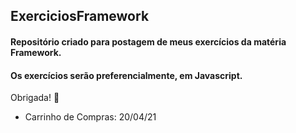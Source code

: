 ## ExerciciosFramework
#### Repositório criado para postagem de meus exercícios da matéria Framework.
#### Os exercícios serão preferencialmente, em Javascript.
Obrigada! :hugs:

* Carrinho de Compras: 20/04/21
